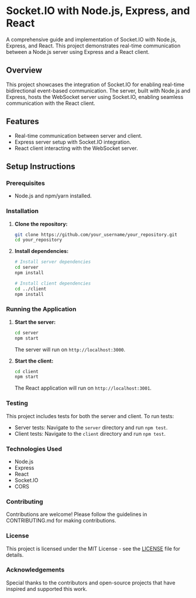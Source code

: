 # Socket.IO with Node.js, Express, and React

A comprehensive guide and implementation of Socket.IO with Node.js, Express, and React. This project demonstrates real-time communication between a Node.js server using Express and a React client.

## Overview

This project showcases the integration of Socket.IO for enabling real-time bidirectional event-based communication. The server, built with Node.js and Express, hosts the WebSocket server using Socket.IO, enabling seamless communication with the React client.

## Features

- Real-time communication between server and client.
- Express server setup with Socket.IO integration.
- React client interacting with the WebSocket server.

## Setup Instructions

### Prerequisites

- Node.js and npm/yarn installed.

### Installation

1. **Clone the repository:**
    ```bash
    git clone https://github.com/your_username/your_repository.git
    cd your_repository
    ```

2. **Install dependencies:**

    ```bash
    # Install server dependencies
    cd server
    npm install

    # Install client dependencies
    cd ../client
    npm install
    ```

### Running the Application

1. **Start the server:**

    ```bash
    cd server
    npm start
    ```

    The server will run on `http://localhost:3000`.

2. **Start the client:**

    ```bash
    cd client
    npm start
    ```

    The React application will run on `http://localhost:3001`.

### Testing

This project includes tests for both the server and client. To run tests:

- Server tests: Navigate to the `server` directory and run `npm test`.
- Client tests: Navigate to the `client` directory and run `npm test`.

### Technologies Used

- Node.js
- Express
- React
- Socket.IO
- CORS

### Contributing

Contributions are welcome! Please follow the guidelines in CONTRIBUTING.md for making contributions.

### License

This project is licensed under the MIT License - see the [LICENSE](LICENSE) file for details.

### Acknowledgements

Special thanks to the contributors and open-source projects that have inspired and supported this work.
